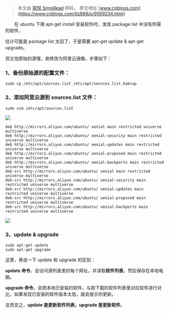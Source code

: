 > 本文由 [简悦 SimpRead](http://ksria.com/simpread/) 转码， 原文地址 [www.cnblogs.com](https://www.cnblogs.com/tlz888/p/9569234.html)

　　在 ubuntu 下用 apt-get install 安装软件时，发现 package list 中没有所需的软件，

估计可能是 package list 太旧了，于是需要 apt-get update & apt-get upgrade。

但又怕原始的源慢，故修改为阿里云镜像。步骤如下：

### 1、备份原始源的配置文件：

```
sudo cp /etc/apt/sources.list /etc/apt/sources.list.bakcup
```

### 2、添加阿里云源到 sources.list 文件：

```
sudo vim /etc/apt/sources.list
```

[![](http://common.cnblogs.com/images/copycode.gif)](javascript:void(0); "复制代码")

```
deb http://mirrors.aliyun.com/ubuntu/ xenial main restricted universe multiverse
deb http://mirrors.aliyun.com/ubuntu/ xenial-security main restricted universe multiverse
deb http://mirrors.aliyun.com/ubuntu/ xenial-updates main restricted universe multiverse
deb http://mirrors.aliyun.com/ubuntu/ xenial-proposed main restricted universe multiverse
deb http://mirrors.aliyun.com/ubuntu/ xenial-backports main restricted universe multiverse
deb-src http://mirrors.aliyun.com/ubuntu/ xenial main restricted universe multiverse
deb-src http://mirrors.aliyun.com/ubuntu/ xenial-security main restricted universe multiverse
deb-src http://mirrors.aliyun.com/ubuntu/ xenial-updates main restricted universe multiverse
deb-src http://mirrors.aliyun.com/ubuntu/ xenial-proposed main restricted universe multiverse
deb-src http://mirrors.aliyun.com/ubuntu/ xenial-backports main restricted universe multiverse
```

[![](http://common.cnblogs.com/images/copycode.gif)](javascript:void(0); "复制代码")

### 3、update & upgrade

```
sudo apt-get update
sudo apt-get upgrade
```

这里，再说一下 update 和 upgrade 的区别：

**update 命令**，会访问源列表里的每个网址，并读取**软件列表**，然后保存在本地电脑。

**upgrade 命令**，会把本地已安装的软件，与刚下载的软件列表里对应软件进行对比，如果发现已安装的软件版本太低，就会提示你更新。

总而言之，**update 是更新软件列表，upgrade 是更新软件**。